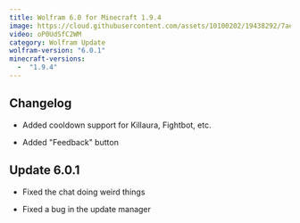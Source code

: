 ```yaml
---
title: Wolfram 6.0 for Minecraft 1.9.4
image: https://cloud.githubusercontent.com/assets/10100202/19438292/7ae95a8c-9479-11e6-9937-0b8827a748db.jpg
video: oP0UdSfC2WM
category: Wolfram Update
wolfram-version: "6.0.1"
minecraft-versions:
  -  "1.9.4"
---
```

## Changelog

- Added cooldown support for Killaura, Fightbot, etc.

- Added "Feedback" button

<!--read more-->

## Update 6.0.1

- Fixed the chat doing weird things

- Fixed a bug in the update manager
